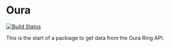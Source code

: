 # Oura

[![Build Status](https://github.com/wylie39/Oura.jl/actions/workflows/CI.yml/badge.svg?branch=main)](https://github.com/wylie39/Oura.jl/actions/workflows/CI.yml?query=branch%3Amain)

This is the start of a packiage to get data from the Oura Ring API.
